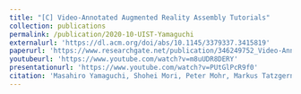 ```yaml
---
title: "[C] Video-Annotated Augmented Reality Assembly Tutorials"
collection: publications
permalink: /publication/2020-10-UIST-Yamaguchi
externalurl: 'https://dl.acm.org/doi/abs/10.1145/3379337.3415819'
paperurl: 'https://www.researchgate.net/publication/346249752_Video-Annotated_Augmented_Reality_Assembly_Tutorials'
youtubeurl: 'https://www.youtube.com/watch?v=m8uUDR8DERY'
presentationurl: 'https://www.youtube.com/watch?v=PUtGlPcR9f0'
citation: 'Masahiro Yamaguchi, Shohei Mori, Peter Mohr, Markus Tatzgern, Ana Stanescu, Hideo Saito, and Denis Kalkofen, &quot;Video-Annotated Augmented Reality Assembly Tutorials&quot; <i>Proc. ACM Symp. on User Interface Software and Technology (UIST)</i>, pp. 1010–1022 (2020.10)'
---
```


<!--
externalurl: 'url'
paperurl: 'url'
youtubeurl: 'url'
presentationurl: 'url'
githuburl: 'url'
note: blah blah
-->